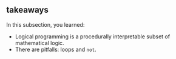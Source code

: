## takeaways

In this subsection, you learned:

  * Logical programming is a procedurally interpretable subset of mathematical logic.
  * There are pitfalls: loops and `not`.

